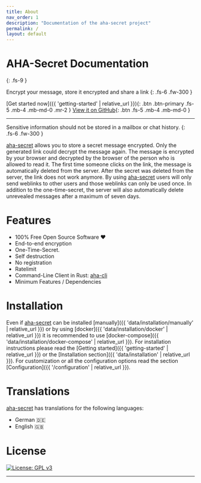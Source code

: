 ```yaml
---
title: About
nav_order: 1
description: "Documentation of the aha-secret project"
permalink: /
layout: default
---
```


# AHA-Secret Documentation
{: .fs-9 }

Encrypt your message, store it encrypted and share a link
{: .fs-6 .fw-300 }

[Get started now]({{ 'getting-started' | relative_url }}){: .btn .btn-primary .fs-5 .mb-4 .mb-md-0 .mr-2 }
[View it on GitHub][aha-secret]{: .btn .fs-5 .mb-4 .mb-md-0 }

---

Sensitive information should not be stored in a mailbox or chat history.
{: .fs-6 .fw-300 }

[aha-secret] allows you to store a secret message encrypted. Only the generated link could decrypt the message again. The message is encrypted by your browser and decrypted by the browser of the person who is allowed to read it. The first time someone clicks on the link, the message is automatically deleted from the server. After the secret was deleted from the server, the link does not work anymore. By using [aha-secret] users will only send weblinks to other users and those weblinks can only be used once. In addition to the one-time-secret, the server will also automatically delete unrevealed messages after a maximum of seven days.



# Features

* 100% Free Open Source Software ❤️
* End-to-end encryption
* One-Time-Secret.
* Self destruction
* No registration
* Ratelimit
* Command-Line Client in Rust: [aha-cli]
* Minimum Features / Dependencies

# Installation

Even if [aha-secret] can be installed [manually]({{ 'data/installation/manually' | relative_url }}) or by using [docker]({{ 'data/installation/docker' | relative_url }}) it is
recommended to use [docker-compose]({{ 'data/installation/docker-compose' | relative_url }}).
For installation instructions please read the [Getting started]({{ 'getting-started' | relative_url }}) or the [Installation section]({{ 'data/installation' | relative_url  }}). For customization
or all the configuration options read the section [Configuration]({{ '/configuration' | relative_url }}).

# Translations

[aha-secret] has translations for the following languages:

* German 🇩🇪
* English 🇬🇧

# License

[![License: GPL v3](https://img.shields.io/badge/License-GPLv3-blue.svg)](https://www.gnu.org/licenses/gpl-3.0)

----

[aha-secret]: https://github.com/aha-oida/aha-secret
[aha-cli]: https://github.com/aha-oida/ahasecret-cli
